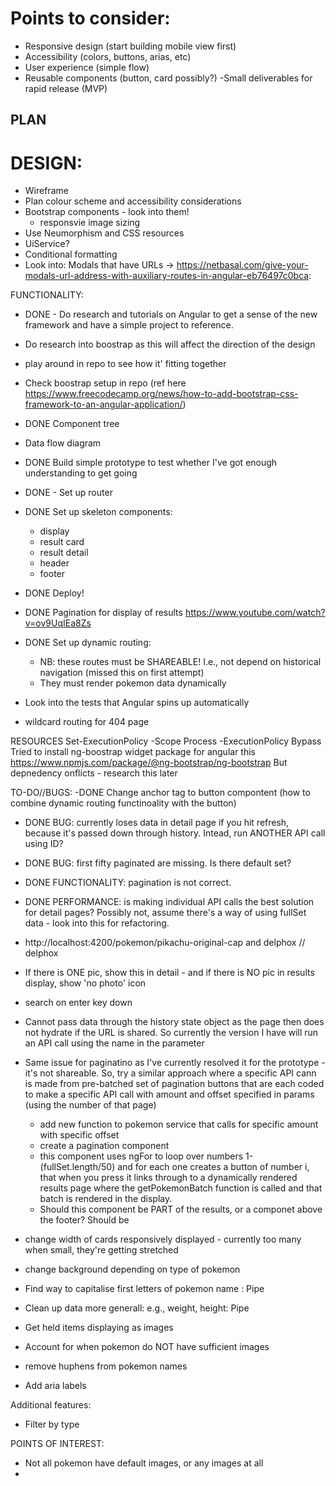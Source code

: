 # Points to consider:
- Responsive design (start building mobile view first)
- Accessibility (colors, buttons, arias, etc) 
- User experience (simple flow)
- Reusable components (button, card possibly?)
-Small deliverables for rapid release (MVP)


## PLAN

# DESIGN: 
- Wireframe
- Plan colour scheme and accessibility considerations
- Bootstrap components - look into them!
    - responsvie image sizing
- Use Neumorphism and CSS  resources
- UiService?
- Conditional formatting 
- Look into: Modals that have URLs -> https://netbasal.com/give-your-modals-url-address-with-auxiliary-routes-in-angular-eb76497c0bca:


FUNCTIONALITY:
- DONE - Do research and tutorials on Angular to get a sense of the new framework and have a simple project to reference.
- Do research into boostrap as this will affect the direction of the design 
- play around in repo to see how it' fitting together
- Check boostrap setup in repo (ref here https://www.freecodecamp.org/news/how-to-add-bootstrap-css-framework-to-an-angular-application/)
- DONE Component tree
- Data flow diagram 
- DONE Build simple prototype to test whether I've got enough understanding to get going
- DONE - Set up router
- DONE Set up skeleton components:
    - display
    - result card
    - result detail
    - header
    - footer
- DONE Deploy!
- DONE Pagination for display of results https://www.youtube.com/watch?v=ov9UqIEa8Zs 
- DONE Set up dynamic routing:
    - NB: these routes must be SHAREABLE! I.e., not depend on historical navigation (missed this on first attempt)
    - They must render pokemon data dynamically 
    
- Look into the tests that Angular spins up automatically
- wildcard routing for 404 page


RESOURCES
Set-ExecutionPolicy -Scope Process -ExecutionPolicy Bypass
Tried to install ng-boostrap widget package for angular this https://www.npmjs.com/package/@ng-bootstrap/ng-bootstrap But depnedency onflicts - research this later

TO-DO//BUGS:
-DONE  Change anchor tag to button compontent (how to combine dynamic routing functinoality with the button)
- DONE BUG: currently loses data in detail page if you hit refresh, because it's passed down through history. Intead, run ANOTHER API call using ID?
- DONE BUG: first fifty paginated are missing. Is there default set?
- DONE FUNCTIONALITY: pagination is not correct. 
- DONE PERFORMANCE: is making individual API calls the best solution for detail pages? Possibly not, assume there's a way of using fullSet data - look into this for refactoring. 
- http://localhost:4200/pokemon/pikachu-original-cap and delphox //  delphox 
- If there is ONE pic, show this in detail - and if there is NO pic in results display, show 'no photo' icon
- search on enter key down 



- Cannot pass data through the history state object as the page then does not hydrate if the URL is shared. So currently the version I have will run an API call using the name in the parameter

- Same issue for paginatino as I've currently resolved it for the prototype - it's not shareable. So, try a similar approach where a specific API cann is made from  pre-batched set of pagination buttons that are each coded to make a specific API call with amount and offset specified in params (using the number of that page) 
    - add new function to pokemon service that calls for specific amount with specific offset
    - create a pagination component
    - this component uses ngFor to loop over numbers 1-(fullSet.length/50) and for each one creates a button of number i, that when you press it links through to a dynamically rendered results page where the getPokemonBatch function is called and that batch is rendered in the display.
    - Should this component be PART of the results, or a componet above the footer? Should be  


- change width of cards responsively displayed - currently too many when small, they're getting stretched
- change background depending on type of pokemon
- Find way to capitalise first letters of pokemon name : Pipe
- Clean up data more generall: e.g., weight, height: Pipe
- Get held items displaying as images
- Account for when pokemon do NOT have sufficient images
- remove huphens from pokemon names
- Add aria labels 

Additional features:
- Filter by type


POINTS OF INTEREST:
- Not all pokemon have default images, or any images at all 
- 